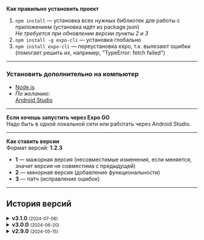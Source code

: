 <b>Как правильно установить проект</b>  
1. ```npm install``` — установка всех нужных библиотек для работы с приложением (установка идёт из package.json)  
   *Не требуется при обновлении версии пункты 2 и 3*    
2. ```npm install -g expo-cli``` — установка глобально  
3. ```npm install expo-cli``` — переустановка expo, т.к. вылезают ошибки (помогает решить их, например, "TypeError: fetch failed")  

---     
### <b>Установить дополнительно на компьютер</b>  
- [Node.js](https://nodejs.org/en/download)  
- *По желанию*:  
  [Android Studio](https://developer.android.com/studio/)  

---   
<b>Если хочешь запустить через Expo GO</b>  
Надо быть в одной локальной сети или работать через Android Studio.  

--- 
<b>Как ставить версии</b>  
Формат версий: **1.2.3**  
- **1** — мажорная версия (несовместимые изменения, если меняется, значит версия не совместима с предыдущей)  
- **2** — минорная версия (добавление функциональности)  
- **3** — патч (исправление ошибок)  

--- 
## История версий

<details>
<summary><b>v3.1.0</b> <small>(2024-07-08)</small></summary>

🆕 **Новые функции**  
- Автосохранение данных пользователя  

🐛 **Исправлено**  
- Отображение фото профиля  
- Цвет времени в темной теме  
</details>

<details>
<summary><b>v3.0.0</b> <small>(2024-06-20)</small></summary>

🆕 **Новые функции**  
- Новый дизайн добавления задач  
- Обновленный интерфейс аккаунта  

✨ **Улучшения**  
- Уведомления об обновлениях  
</details>

<details>
<summary><b>v2.9.0</b> <small>(2024-05-15)</small></summary>

🆕 **Новые функции**  
- Обновленный парсинг расписания  
</details>
